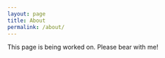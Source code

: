 ```yaml
---
layout: page
title: About
permalink: /about/
---
```


This page is being worked on. Please bear with me!
